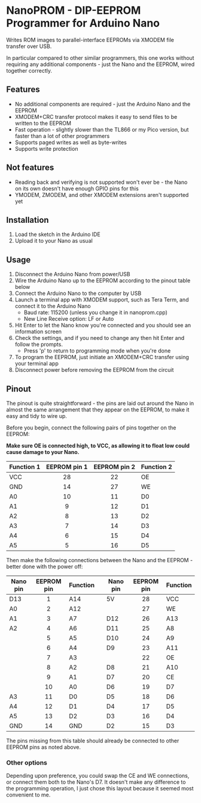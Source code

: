 NanoPROM - DIP-EEPROM Programmer for Arduino Nano
=================================================

Writes ROM images to parallel-interface EEPROMs via XMODEM file transfer over USB.

In particular compared to other similar programmers, this one works without requiring 
any additional components - just the Nano and the EEPROM, wired together correctly.

Features
--------

* No additional components are required - just the Arduino Nano and the EEPROM
* XMODEM+CRC transfer protocol makes it easy to send files to be written to the EEPROM
* Fast operation - slightly slower than the TL866 or my Pico version, but faster than a lot of other programmers
* Supports paged writes as well as byte-writes
* Supports write protection

Not features
------------
* Reading back and verifying is not supported won't ever be - the Nano on its own doesn't have enough GPIO pins for this
* YMODEM, ZMODEM, and other XMODEM extensions aren't supported yet

Installation
------------
1. Load the sketch in the Arduino IDE
2. Upload it to your Nano as usual

Usage
-----
1. Disconnect the Arduino Nano from power/USB
2. Wire the Arduino Nano up to the EEPROM according to the pinout table below
3. Connect the Arduino Nano to the computer by USB
4. Launch a terminal app with XMODEM support, such as Tera Term, and connect it to the Arduino Nano
   * Baud rate: 115200 (unless you change it in nanoprom.cpp)
   * New Line Receive option: LF or Auto
5. Hit Enter to let the Nano know you're connected and you should see an information screen
6. Check the settings, and if you need to change any then hit Enter and follow the prompts.
   * Press 'p' to return to programming mode when you're done
7. To program the EEPROM, just initiate an XMODEM+CRC transfer using your terminal app
8. Disconnect power before removing the EEPROM from the circuit

Pinout
------
The pinout is quite straightforward - the pins are laid out around the Nano in almost 
the same arrangement that they appear on the EEPROM, to make it easy and tidy to wire up.

Before you begin, connect the following pairs of pins together on the EEPROM:

**Make sure OE is connected high, to VCC, as allowing it to float low could cause damage to your Nano.**

| Function 1 | EEPROM pin 1 | EEPROM pin 2 | Function 2 |
| ---------- |:------------:|:------------:| ---------- |
|    VCC     |      28      |      22      |     OE     | 
|    GND     |      14      |      27      |     WE     |
|     A0     |      10      |      11      |     D0     |
|     A1     |       9      |      12      |     D1     |
|     A2     |       8      |      13      |     D2     |
|     A3     |       7      |      14      |     D3     |
|     A4     |       6      |      15      |     D4     |
|     A5     |       5      |      16      |     D5     |

Then make the following connections between the Nano and the EEPROM - better done with the power off:

| Nano pin | EEPROM pin | Function |      | Nano pin | EEPROM pin | Function |
| -------- |:----------:| -------- | ---- | -------- |:----------:| -------- |
| D13      | 1  | A14    | | 5V       | 28 | VCC    |
| A0       | 2  | A12    | |          | 27 | WE     |
| A1       | 3  | A7     | | D12      | 26 | A13    |
| A2       | 4  | A6     | | D11      | 25 | A8     |
|          | 5  | A5     | | D10      | 24 | A9     |
|          | 6  | A4     | | D9       | 23 | A11    |
|          | 7  | A3     | |          | 22 | OE     |
|          | 8  | A2     | | D8       | 21 | A10    |
|          | 9  | A1     | | D7       | 20 | CE     |
|          | 10 | A0     | | D6       | 19 | D7     |
| A3       | 11 | D0     | | D5       | 18 | D6     |
| A4       | 12 | D1     | | D4       | 17 | D5     |
| A5       | 13 | D2     | | D3       | 16 | D4     |
| GND      | 14 | GND    | | D2       | 15 | D3     |

The pins missing from this table should already be connected to other EEPROM pins as noted above.

### Other options

Depending upon preference, you could swap the CE and WE connections, or connect
them both to the Nano's D7.  It doesn't make any difference to the programming
operation, I just chose this layout because it seemed most convenient to me.

